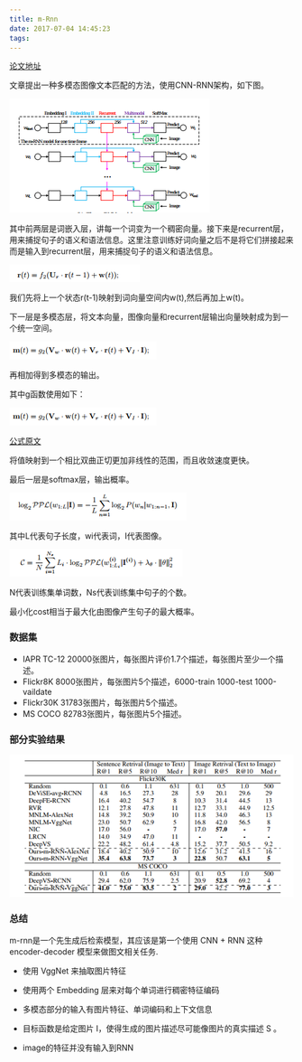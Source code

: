 ```yaml
---
title: m-Rnn
date: 2017-07-04 14:45:23
tags:
---
```


[论文地址](https://arxiv.org/pdf/1412.6632v5.pdf)

文章提出一种多模态图像文本匹配的方法，使用CNN-RNN架构，如下图。

![m-rnn](https://github.com/BlasphemyAngels/MarkDownPhotos/blob/master/m-rnn.png?raw=true)

<!--more-->

其中前两层是词嵌入层，讲每一个词变为一个稠密向量。接下来是recurrent层，用来捕捉句子的语义和语法信息。这里注意训练好词向量之后不是将它们拼接起来而是输入到recurrent层，用来捕捉句子的语义和语法信息。

![m-rnn-rt](https://github.com/BlasphemyAngels/MarkDownPhotos/blob/master/m-rnn-rt.png?raw=true)

我们先将上一个状态r(t-1)映射到词向量空间内w(t),然后再加上w(t)。

下一层是多模态层，将文本向量，图像向量和recurrent层输出向量映射成为到一个统一空间。

![m-rnn-m](https://github.com/BlasphemyAngels/MarkDownPhotos/blob/master/m-rnn-m.png?raw=true)

再相加得到多模态的输出。

其中g函数使用如下：

![m-rnn-g](https://github.com/BlasphemyAngels/MarkDownPhotos/blob/master/m-rnn-m.png?raw=true)

[公式原文](http://yann.lecun.com/exdb/publis/pdf/lecun-98b.pdf)

将值映射到一个相比双曲正切更加非线性的范围，而且收敛速度更快。

最后一层是softmax层，输出概率。

![loss](https://github.com/BlasphemyAngels/MarkDownPhotos/blob/master/m-rnn-loss.png?raw=true)

其中L代表句子长度，wi代表词，I代表图像。

![loss2](https://github.com/BlasphemyAngels/MarkDownPhotos/blob/master/m-rnn-loss2.png?raw=true)

N代表训练集单词数，Ns代表训练集中句子的个数。

最小化cost相当于最大化由图像产生句子的最大概率。

### 数据集

* IAPR TC-12 20000张图片，每张图片评价1.7个描述，每张图片至少一个描述。
* Flickr8K 8000张图片，每张图片5个描述，6000-train 1000-test 1000-vaildate
* Flickr30K 31783张图片，每张图片5个描述。
* MS COCO 82783张图片，每张图片5个描述。

### 部分实验结果

![exper](https://github.com/BlasphemyAngels/MarkDownPhotos/blob/master/m-rnn-exper.png?raw=true)

### 总结

m-rnn是一个先生成后检索模型，其应该是第一个使用 CNN + RNN 这种 encoder-decoder 模型来做图文相关任务.

* 使用 VggNet 来抽取图片特征
* 使用两个 Embedding 层来对每个单词进行稠密特征编码
* 多模态部分的输入有图片特征、单词编码和上下文信息
* 目标函数是给定图片 I，使得生成的图片描述尽可能像图片的真实描述 S 。

* image的特征并没有输入到RNN
